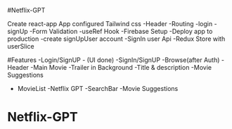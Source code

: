 #Netflix-GPT

Create react-app App
configured Tailwind css
-Header
-Routing
-login
-signUp
-Form Validation
-useRef Hook
-Firebase Setup
-Deploy app to production
-create signUpUser account
-SignIn user Api
-Redux Store with userSlice

#Features
-Login/SignUP - (UI done)
-SignIn/SignUP
-Browse(after Auth)
-Header
-Main Movie
-Trailer in Background
-Title & description
-Movie Suggestions

- MovieList
  -Netflix GPT
  -SearchBar
  -Movie Suggestions

# Netflix-GPT
